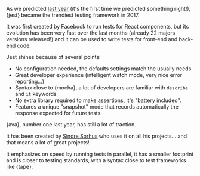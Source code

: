 As we predicted [last year](/2016/en#test-framework) (it's the first time we predicted something right!), {jest} became the trendiest testing framework in 2017.

It was first created by Facebook to run tests for React components, but its evolution has been very fast over the last months (already 22 majors versions released!) and it can be used to write tests for front-end and back-end code.

Jest shines because of several points:

* No configuration needed, the defaults settings match the usually needs
* Great developer experience (intelligent watch mode, very nice error reporting...)
* Syntax close to {mocha}, a lot of developers are familiar with `describe` and `it` keywords
* No extra library required to make assertions, it's "battery included".
* Features a unique "snapshot" mode that records automatically the response expected for future tests.

{ava}, number one last year, has still a lot of traction.

It has been created by [Sindre Sorhus](https://github.com/sindresorhus) who uses it on all his projects... and that means a lot of great projects!

It emphasizes on speed by running tests in parallel, it has a smaller footprint and is closer to testing standards, with a syntax close to test frameworks like {tape}.
